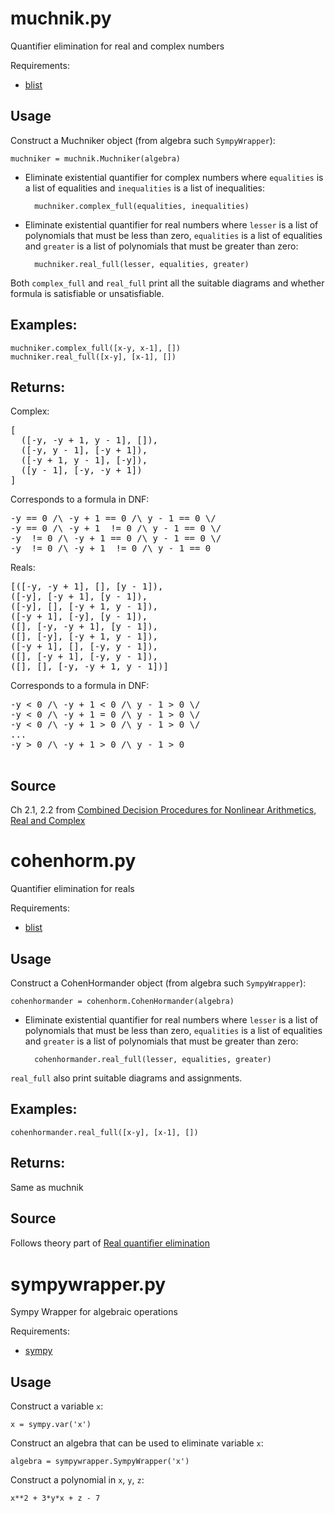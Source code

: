 muchnik.py
========
Quantifier elimination for real and complex numbers

Requirements:

* [blist](https://pypi.python.org/pypi/blist/)

Usage
---------
Construct a Muchniker object (from algebra such `SympyWrapper`):

    muchniker = muchnik.Muchniker(algebra)

* Eliminate existential quantifier for complex numbers where `equalities` is a list of equalities and `inequalities` is a list of inequalities:

        muchniker.complex_full(equalities, inequalities)
* Eliminate existential quantifier for real numbers where `lesser` is a list of polynomials that must be less than zero, `equalities` is a list of equalities and `greater` is a list of polynomials that must be greater than zero:

        muchniker.real_full(lesser, equalities, greater)

Both `complex_full` and `real_full` print all the suitable diagrams and whether formula is satisfiable or unsatisfiable.

Examples:
---------------

    muchniker.complex_full([x-y, x-1], [])
    muchniker.real_full([x-y], [x-1], [])

Returns:
------------

Complex:
<pre>
[      
  ([-y, -y + 1, y - 1], []), 
  ([-y, y - 1], [-y + 1]), 
  ([-y + 1, y - 1], [-y]), 
  ([y - 1], [-y, -y + 1])
]
</pre>
Corresponds to a formula in DNF:
<pre>
-y == 0 /\ -y + 1 == 0 /\ y - 1 == 0 \/ 
-y == 0 /\ -y + 1  != 0 /\ y - 1 == 0 \/ 
-y  != 0 /\ -y + 1 == 0 /\ y - 1 == 0 \/ 
-y  != 0 /\ -y + 1  != 0 /\ y - 1 == 0
</pre>

Reals:
<pre>
[([-y, -y + 1], [], [y - 1]),
([-y], [-y + 1], [y - 1]),
([-y], [], [-y + 1, y - 1]),
([-y + 1], [-y], [y - 1]),
([], [-y, -y + 1], [y - 1]),
([], [-y], [-y + 1, y - 1]),
([-y + 1], [], [-y, y - 1]),
([], [-y + 1], [-y, y - 1]),
([], [], [-y, -y + 1, y - 1])]
</pre>

Corresponds to a formula in DNF: 
<pre>
-y < 0 /\ -y + 1 < 0 /\ y - 1 > 0 \/
-y < 0 /\ -y + 1 = 0 /\ y - 1 > 0 \/
-y < 0 /\ -y + 1 > 0 /\ y - 1 > 0 \/
...
-y > 0 /\ -y + 1 > 0 /\ y - 1 > 0

</pre>

Source
---------
Ch 2.1, 2.2 from [Combined Decision Procedures for Nonlinear Arithmetics, Real and Complex](http://www.cl.cam.ac.uk/~gp351/passmore-phd-thesis.pdf)

cohenhorm.py
========
Quantifier elimination for reals

Requirements:

* [blist](https://pypi.python.org/pypi/blist/)

Usage
---------
Construct a CohenHormander object (from algebra such `SympyWrapper`):

    cohenhormander = cohenhorm.CohenHormander(algebra)

* Eliminate existential quantifier for real numbers where `lesser` is a list of polynomials that must be less than zero, `equalities` is a list of equalities and `greater` is a list of polynomials that must be greater than zero:

        cohenhormander.real_full(lesser, equalities, greater)

`real_full` also print suitable diagrams and assignments.

Examples:
---------------

    cohenhormander.real_full([x-y], [x-1], [])

Returns:
------------

Same as muchnik

Source
---------
Follows theory part of [Real quantiﬁer elimination](http://gc83.perso.sfr.fr/M2/harrison-real.pdf)

sympywrapper.py
=============
Sympy Wrapper for algebraic operations

Requirements:

* [sympy](http://docs.sympy.org/latest/index.html)

Usage
---------
Construct a variable `x`:

    x = sympy.var('x')

Construct an algebra that can be used to eliminate variable `x`:

    algebra = sympywrapper.SympyWrapper('x')

Construct a polynomial in `x`, `y`, `z`:

    x**2 + 3*y*x + z - 7